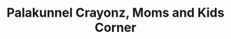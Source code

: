---
title: "Palakunnel Crayonz, Moms and Kids Corner"
url: /adimali/palakunnel-crayonz-moms-and-kids-corner/
shop: shop
---